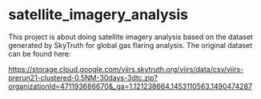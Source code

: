 # satellite_imagery_analysis

This project is about doing satellite imagery analysis based on the dataset generated by SkyTruth for global gas flaring analysis. The original dataset can be found here:

https://storage.cloud.google.com/viirs.skytruth.org/viirs/data/csv/viirs-prerun21-clustered-0.5NM-30days-3dtc.zip?organizationId=471193686670&_ga=1.121238664.1453110563.1490474287
